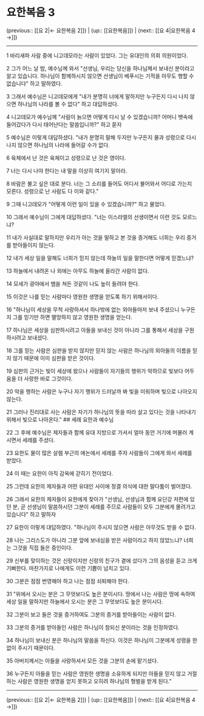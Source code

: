 # 요한복음 3

(previous:: [[요 2|← 요한복음 2]]) | (up:: [[요한복음]]) | (next:: [[요 4|요한복음 4 →]])

***




1 
바리새파 사람 중에 니고데모라는 사람이 있었다. 그는 유대인의 의회 의원이었다. 



2 
그가 어느 날 밤, 예수님께 와서 "선생님, 우리는 당신을 하나님께서 보내신 분이라고 알고 있습니다. 하나님이 함께하시지 않으면 선생님이 베푸시는 기적을 아무도 행할 수 없습니다" 하고 말하였다. 



3 
그래서 예수님은 니고데모에게 "내가 분명히 너에게 말하지만 누구든지 다시 나지 않으면 하나님의 나라를 볼 수 없다" 하고 대답하셨다. 



4 
니고데모가 예수님께 "사람이 늙으면 어떻게 다시 날 수 있겠습니까? 어머니 뱃속에 들어갔다가 다시 태어난다는 말씀입니까?" 하고 묻자 



5 
예수님은 이렇게 대답하셨다. "내가 분명히 말해 두지만 누구든지 물과 성령으로 다시 나지 않으면 하나님의 나라에 들어갈 수가 없다. 



6 
육체에서 난 것은 육체이고 성령으로 난 것은 영이다. 



7 
너는 다시 나야 한다는 내 말을 이상히 여기지 말아라. 



8 
바람은 불고 싶은 대로 분다. 너는 그 소리를 들어도 어디서 불어와서 어디로 가는지 모른다. 성령으로 난 사람도 다 이와 같다." 



9 
그때 니고데모가 "어떻게 이런 일이 있을 수 있겠습니까?" 하고 물었다. 



10 
그래서 예수님이 그에게 대답하셨다. "너는 이스라엘의 선생이면서 이런 것도 모르느냐? 



11 
내가 사실대로 말하지만 우리가 아는 것을 말하고 본 것을 증거해도 너희는 우리 증거를 받아들이지 않는다. 



12 
내가 세상 일을 말해도 너희가 믿지 않는데 하늘의 일을 말한다면 어떻게 믿겠느냐? 



13 
하늘에서 내려온 나 외에는 아무도 하늘에 올라간 사람이 없다. 



14 
모세가 광야에서 뱀을 쳐든 것같이 나도 높이 들려야 한다. 



15 
이것은 나를 믿는 사람마다 영원한 생명을 얻도록 하기 위해서이다. 



16 
"하나님이 세상을 무척 사랑하셔서 하나밖에 없는 외아들마저 보내 주셨으니 누구든지 그를 믿기만 하면 멸망하지 않고 영원한 생명을 얻는다. 



17 
하나님은 세상을 심판하시려고 아들을 보내신 것이 아니라 그를 통해서 세상을 구원하시려고 보내셨다. 



18 
그를 믿는 사람은 심판을 받지 않지만 믿지 않는 사람은 하나님의 외아들의 이름을 믿지 않기 때문에 이미 심판을 받은 것이다. 



19 
심판의 근거는 빛이 세상에 왔으나 사람들이 자기들의 행위가 악하므로 빛보다 어두움을 더 사랑한 바로 그것이다. 



20 
악을 행하는 사람은 누구나 자기 행위가 드러날까 봐 빛을 미워하며 빛으로 나아오지 않는다. 



21 
그러나 진리대로 사는 사람은 자기가 하나님의 뜻을 따라 살고 있다는 것을 나타내기 위해서 빛으로 나아온다." ## 세례 요한과 예수님 



22 
그 후에 예수님은 제자들과 함께 유대 지방으로 가셔서 얼마 동안 거기에 머물러 계시면서 세례를 주셨다. 



23 
요한도 물이 많은 살렘 부근의 애논에서 세례를 주자 사람들이 그에게 와서 세례를 받았다. 



24 
이 때는 요한이 아직 감옥에 갇히기 전이었다. 



25 
그런데 요한의 제자들과 어떤 유대인 사이에 정결 의식에 대한 말다툼이 벌어졌다. 



26 
그래서 요한의 제자들이 요한에게 찾아가 "선생님, 선생님과 함께 요단강 저편에 있던 분, 곧 선생님이 말씀하시던 그분이 세례를 주므로 사람들이 모두 그분에게 몰려가고 있습니다" 하고 말하자 



27 
요한이 이렇게 대답하였다. "하나님이 주시지 않으면 사람은 아무것도 받을 수 없다. 



28 
나는 그리스도가 아니라 그분 앞에 보내심을 받은 사람이라고 하지 않았느냐? 너희는 그것을 직접 들은 증인이다. 



29 
신부를 맞이하는 것은 신랑이지만 신랑의 친구가 곁에 섰다가 그의 음성을 듣고 크게 기뻐한다. 마찬가지로 나에게도 이런 기쁨이 넘치고 있다. 



30 
그분은 점점 번영해야 하고 나는 점점 쇠퇴해야 한다. 



31 
"위에서 오시는 분은 그 무엇보다도 높은 분이시다. 땅에서 나는 사람은 땅에 속하여 세상 일을 말하지만 하늘에서 오시는 분은 그 무엇보다도 높은 분이시다. 



32 
그분이 보고 들은 것을 증거하여도 그분의 증거를 받아들이는 사람이 없다. 



33 
그분의 증거를 받아들인 사람은 하나님이 참되신 분이라는 것을 인정하였다. 



34 
하나님이 보내신 분은 하나님의 말씀을 하신다. 이것은 하나님이 그분에게 성령을 한없이 주시기 때문이다. 



35 
아버지께서는 아들을 사랑하셔서 모든 것을 그분의 손에 맡기셨다. 



36 
누구든지 아들을 믿는 사람은 영원한 생명을 소유하게 되지만 아들을 믿지 않고 거절하는 사람은 영원한 생명을 얻지 못하고 오히려 하나님의 형벌을 받게 된다."

***

(previous:: [[요 2|← 요한복음 2]]) | (up:: [[요한복음]]) | (next:: [[요 4|요한복음 4 →]])
